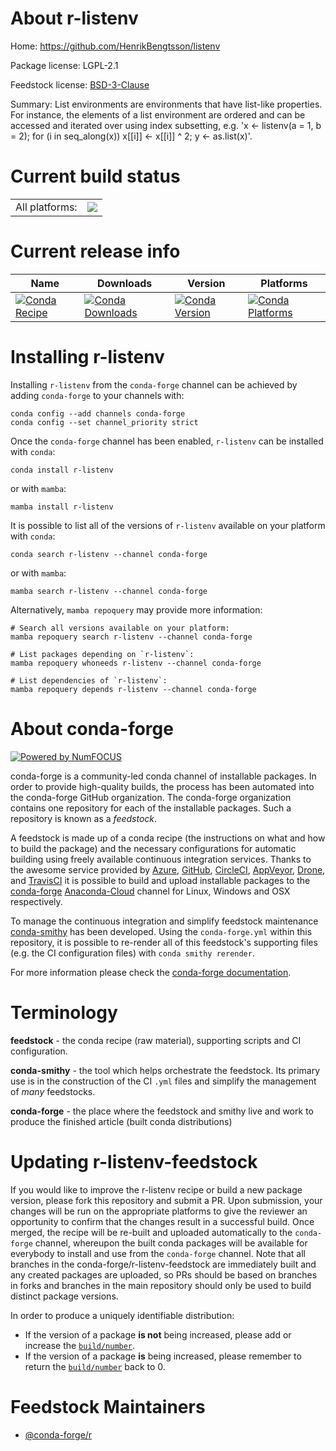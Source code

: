 About r-listenv
===============

Home: https://github.com/HenrikBengtsson/listenv

Package license: LGPL-2.1

Feedstock license: [BSD-3-Clause](https://github.com/conda-forge/r-listenv-feedstock/blob/main/LICENSE.txt)

Summary: List environments are environments that have list-like properties.  For instance, the elements of a list environment are ordered and can be accessed and iterated over using index subsetting, e.g. 'x <- listenv(a = 1, b = 2); for (i in seq_along(x)) x[[i]] <- x[[i]] ^ 2; y <- as.list(x)'.

Current build status
====================


<table><tr><td>All platforms:</td>
    <td>
      <a href="https://dev.azure.com/conda-forge/feedstock-builds/_build/latest?definitionId=1309&branchName=main">
        <img src="https://dev.azure.com/conda-forge/feedstock-builds/_apis/build/status/r-listenv-feedstock?branchName=main">
      </a>
    </td>
  </tr>
</table>

Current release info
====================

| Name | Downloads | Version | Platforms |
| --- | --- | --- | --- |
| [![Conda Recipe](https://img.shields.io/badge/recipe-r--listenv-green.svg)](https://anaconda.org/conda-forge/r-listenv) | [![Conda Downloads](https://img.shields.io/conda/dn/conda-forge/r-listenv.svg)](https://anaconda.org/conda-forge/r-listenv) | [![Conda Version](https://img.shields.io/conda/vn/conda-forge/r-listenv.svg)](https://anaconda.org/conda-forge/r-listenv) | [![Conda Platforms](https://img.shields.io/conda/pn/conda-forge/r-listenv.svg)](https://anaconda.org/conda-forge/r-listenv) |

Installing r-listenv
====================

Installing `r-listenv` from the `conda-forge` channel can be achieved by adding `conda-forge` to your channels with:

```
conda config --add channels conda-forge
conda config --set channel_priority strict
```

Once the `conda-forge` channel has been enabled, `r-listenv` can be installed with `conda`:

```
conda install r-listenv
```

or with `mamba`:

```
mamba install r-listenv
```

It is possible to list all of the versions of `r-listenv` available on your platform with `conda`:

```
conda search r-listenv --channel conda-forge
```

or with `mamba`:

```
mamba search r-listenv --channel conda-forge
```

Alternatively, `mamba repoquery` may provide more information:

```
# Search all versions available on your platform:
mamba repoquery search r-listenv --channel conda-forge

# List packages depending on `r-listenv`:
mamba repoquery whoneeds r-listenv --channel conda-forge

# List dependencies of `r-listenv`:
mamba repoquery depends r-listenv --channel conda-forge
```


About conda-forge
=================

[![Powered by
NumFOCUS](https://img.shields.io/badge/powered%20by-NumFOCUS-orange.svg?style=flat&colorA=E1523D&colorB=007D8A)](https://numfocus.org)

conda-forge is a community-led conda channel of installable packages.
In order to provide high-quality builds, the process has been automated into the
conda-forge GitHub organization. The conda-forge organization contains one repository
for each of the installable packages. Such a repository is known as a *feedstock*.

A feedstock is made up of a conda recipe (the instructions on what and how to build
the package) and the necessary configurations for automatic building using freely
available continuous integration services. Thanks to the awesome service provided by
[Azure](https://azure.microsoft.com/en-us/services/devops/), [GitHub](https://github.com/),
[CircleCI](https://circleci.com/), [AppVeyor](https://www.appveyor.com/),
[Drone](https://cloud.drone.io/welcome), and [TravisCI](https://travis-ci.com/)
it is possible to build and upload installable packages to the
[conda-forge](https://anaconda.org/conda-forge) [Anaconda-Cloud](https://anaconda.org/)
channel for Linux, Windows and OSX respectively.

To manage the continuous integration and simplify feedstock maintenance
[conda-smithy](https://github.com/conda-forge/conda-smithy) has been developed.
Using the ``conda-forge.yml`` within this repository, it is possible to re-render all of
this feedstock's supporting files (e.g. the CI configuration files) with ``conda smithy rerender``.

For more information please check the [conda-forge documentation](https://conda-forge.org/docs/).

Terminology
===========

**feedstock** - the conda recipe (raw material), supporting scripts and CI configuration.

**conda-smithy** - the tool which helps orchestrate the feedstock.
                   Its primary use is in the construction of the CI ``.yml`` files
                   and simplify the management of *many* feedstocks.

**conda-forge** - the place where the feedstock and smithy live and work to
                  produce the finished article (built conda distributions)


Updating r-listenv-feedstock
============================

If you would like to improve the r-listenv recipe or build a new
package version, please fork this repository and submit a PR. Upon submission,
your changes will be run on the appropriate platforms to give the reviewer an
opportunity to confirm that the changes result in a successful build. Once
merged, the recipe will be re-built and uploaded automatically to the
`conda-forge` channel, whereupon the built conda packages will be available for
everybody to install and use from the `conda-forge` channel.
Note that all branches in the conda-forge/r-listenv-feedstock are
immediately built and any created packages are uploaded, so PRs should be based
on branches in forks and branches in the main repository should only be used to
build distinct package versions.

In order to produce a uniquely identifiable distribution:
 * If the version of a package **is not** being increased, please add or increase
   the [``build/number``](https://docs.conda.io/projects/conda-build/en/latest/resources/define-metadata.html#build-number-and-string).
 * If the version of a package **is** being increased, please remember to return
   the [``build/number``](https://docs.conda.io/projects/conda-build/en/latest/resources/define-metadata.html#build-number-and-string)
   back to 0.

Feedstock Maintainers
=====================

* [@conda-forge/r](https://github.com/conda-forge/r/)

